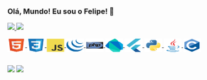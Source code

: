 ### Olá, Mundo! Eu sou o Felipe! 👋

 <div>
  <a href="https://github.com/felipesantos-dev">
  <img height="180em" src="https://github-readme-stats.vercel.app/api?username=felipedssantos7&show_icons=true&theme=dracula&include_all_commits=true&count_private=true"/>
  <img height="180em" src="https://github-readme-stats.vercel.app/api/top-langs/?username=felipesantos-dev&layout=compact&langs_count=7&theme=dracula"/>
</div>
<div style="display: inline_block"><br>
  <img align="center" alt="Felipe-HTML" height="30" width="40" src="https://raw.githubusercontent.com/devicons/devicon/master/icons/html5/html5-original.svg">
  <img align="center" alt="Felipe-CSS" height="30" width="40" src="https://github.com/devicons/devicon/blob/master/icons/css3/css3-original.svg">
  <img align="center" alt="Felipe-Js" height="30" width="40" src="https://github.com/devicons/devicon/blob/master/icons/javascript/javascript-original.svg">
  <img align="center" alt="Felipe-JQuery" height="30" width="40" src="https://github.com/devicons/devicon/blob/master/icons/jquery/jquery-original.svg">
  <img align="center" alt="Felipe-PHP" height="30" width="40" src="https://github.com/devicons/devicon/blob/master/icons/php/php-original.svg">
  <img align="center" alt="Felipe-Dart" height="30" width="40" src="https://github.com/devicons/devicon/blob/master/icons/dart/dart-original.svg">
  <img align="center" alt="Felipe-Fluter" height="30" width="40" src="https://github.com/devicons/devicon/blob/master/icons/flutter/flutter-original.svg">
  <img align="center" alt="Felipe-Python" height="30" width="40" src="https://raw.githubusercontent.com/devicons/devicon/master/icons/python/python-original.svg">
  <img align="center" alt="Felipe-Java" height="30" width="40" src="https://github.com/devicons/devicon/blob/master/icons/java/java-original.svg">
  <img align="center" alt="Felipe-C" height="30" width="40" src="https://github.com/devicons/devicon/blob/master/icons/c/c-original.svg">
</div>
  
##
  
<div> 
  <a href="https://instagram.com/_felipedssantos_" target="_blank"><img src="https://img.shields.io/badge/-Instagram-%23E4405F?style=for-the-badge&logo=instagram&logoColor=white" target="_blank"></a>
  <a href = "mailto:felipedssantos811@gmail.com"><img src="https://img.shields.io/badge/-Gmail-%23333?style=for-the-badge&logo=gmail&logoColor=white" target="_blank"></a> 
</div>
  
<!--
**felipedssantos7/felipedssantos7** is a ✨ _special_ ✨ repository because its `README.md` (this file) appears on your GitHub profile.

Here are some ideas to get you started:

- 🔭 I’m currently working on ...
- 🌱 I’m currently learning ...
- 👯 I’m looking to collaborate on ...
- 🤔 I’m looking for help with ...
- 💬 Ask me about ...
- 📫 How to reach me: ...
- 😄 Pronouns: ...
- ⚡ Fun fact: ...
-->

